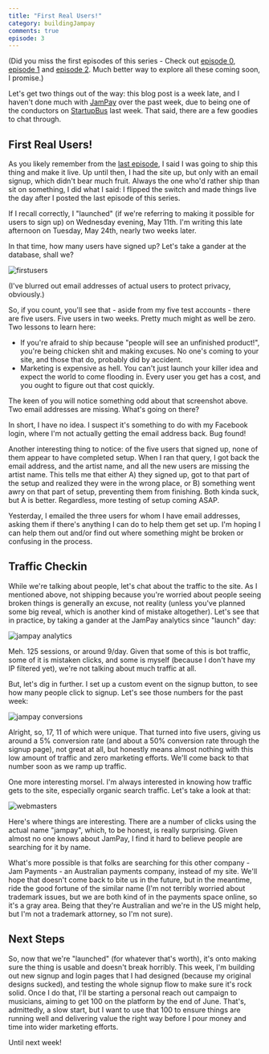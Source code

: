 ```yaml
---
title: "First Real Users!"
category: buildingJampay
comments: true
episode: 3
---
```


(Did you miss the first episodes of this series - Check out [episode 0][ep0],  [episode 1][ep1] and [episode 2][ep2]. Much better way to explore all these coming soon, I promise.)

Let's get two things out of the way: this blog post is a week late, and I haven't done much with [JamPay][jampay] over the past week, due to being one of the conductors on [StartupBus][sub] last week. That said, there are a few goodies to chat through.

## First Real Users!

As you likely remember from the [last episode][ep2], I said I was going to ship this thing and make it live. Up until then, I had the site up, but only with an email signup, which didn't bear much fruit. Always the one who'd rather ship than sit on something, I did what I said: I flipped the switch and made things live the day after I posted the last episode of this series.

If I recall correctly, I "launched" (if we're referring to making it possible for users to sign up) on Wednesday evening, May 11th. I'm writing this late afternoon on Tuesday, May 24th, nearly two weeks later.

In that time, how many users have signed up? Let's take a gander at the database, shall we?

![firstusers](https://dl.dropbox.com/s/8gsqlkygz3o37im/Screenshot%202016-05-24%2017.13.15.png?dl=0)

(I've blurred out email addresses of actual users to protect privacy, obviously.)

So, if you count, you'll see that - aside from my five test accounts - there are five users. Five users in two weeks. Pretty much might as well be zero. Two lessons to learn here:

- If you're afraid to ship because "people will see an unfinished product!", you're being chicken shit and making excuses. No one's coming to your site, and those that do, probably did by accident.
- Marketing is expensive as hell. You can't just launch your killer idea and expect the world to come flooding in. Every user you get has a cost, and you ought to figure out that cost quickly.

The keen of you will notice something odd about that screenshot above. Two email addresses are missing. What's going on there?

In short, I have no idea. I suspect it's something to do with my Facebook login, where I'm not actually getting the email address back. Bug found!

Another interesting thing to notice: of the five users that signed up, none of them appear to have completed setup. When I ran that query, I got back the email address, and the artist name, and all the new users are missing the artist name. This tells me that either A) they signed up, got to that part of the setup and realized they were in the wrong place, or B) something went awry on that part of setup, preventing them from finishing. Both kinda suck, but A is better. Regardless, more testing of setup coming ASAP.

Yesterday, I emailed the three users for whom I have email addresses, asking them if there's anything I can do to help them get set up. I'm hoping I can help them out and/or find out where something might be broken or confusing in the process.

## Traffic Checkin

While we're talking about people, let's chat about the traffic to the site. As I mentioned above, not shipping because you're worried about people seeing broken things is generally an excuse, not reality (unless you've planned some big reveal, which is another kind of mistake altogether). Let's see that in practice, by taking a gander at the JamPay analytics since "launch" day:

![jampay analytics](https://dl.dropbox.com/s/p5i2napygxfmreb/Screenshot%202016-05-24%2017.27.21.png?dl=0)

Meh. 125 sessions, or around 9/day. Given that some of this is bot traffic, some of it is mistaken clicks, and some is myself (because I don't have my IP filtered yet), we're not talking about much traffic at all.

But, let's dig in further. I set up a custom event on the signup button, to see how many people click to signup. Let's see those numbers for the past week:

![jampay conversions](https://dl.dropbox.com/s/y8mcr3en01y8mvt/Screenshot%202016-05-24%2017.29.22.png?dl=0)

Alright, so, 17, 11 of which were unique. That turned into five users, giving us around a 5% conversion rate (and about a 50% conversion rate through the signup page), not great at all, but honestly means almost nothing with this low amount of traffic and zero marketing efforts. We'll come back to that number soon as we ramp up traffic.

One more interesting morsel. I'm always interested in knowing how traffic gets to the site, especially organic search traffic. Let's take a look at that:

![webmasters](https://dl.dropbox.com/s/zc0qu2exb4xwfrm/Screenshot%202016-05-24%2017.35.21.png?dl=0)

Here's where things are interesting. There are a number of clicks using the actual name "jampay", which, to be honest, is really surprising. Given almost no one knows about JamPay, I find it hard to believe people are searching for it by name.

What's more possible is that folks are searching for this other company - Jam Payments - an Australian payments company, instead of my site. We'll hope that doesn't come back to bite us in the future, but in the meantime, ride the good fortune of the similar name (I'm not terribly worried about trademark issues, but we are both kind of in the payments space online, so it's a gray area. Being that they're Australian and we're in the US might help, but I'm not a trademark attorney, so I'm not sure).

## Next Steps

So, now that we're "launched" (for whatever that's worth), it's onto making sure the thing is usable and doesn't break horribly. This week, I'm building out new signup and login pages that I had designed (because my original designs sucked), and testing the whole signup flow to make sure it's rock solid. Once I do that, I'll be starting a personal reach out campaign to musicians, aiming to get 100 on the platform by the end of June. That's, admittedly, a slow start, but I want to use that 100 to ensure things are running well and delivering value the right way before I pour money and time into wider marketing efforts.

Until next week!


[jampay]: http://jampay.com?utm_source=building-jampay
[sub]: http://northamerica.startupbus.com
[ep0]: http://justindavis.co/building-jampay/episode-0-lets-get-started.html
[ep1]: http://justindavis.co/building-jampay/episode-1-names-logos-and-other-branding-bullshit
[ep2]: http://justindavis.co/building-jampay/episode-2-validation-ssl-and-shipping
